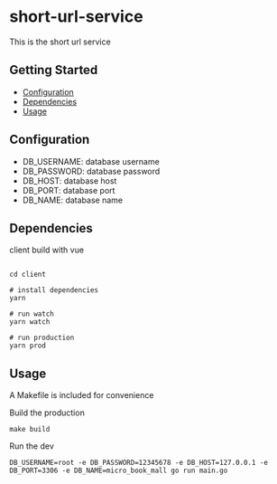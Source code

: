 # short-url-service


This is the short url service




## Getting Started

- [Configuration](#configuration)
- [Dependencies](#dependencies)
- [Usage](#usage)

## Configuration

- DB_USERNAME: database username
- DB_PASSWORD: database password
- DB_HOST: database host
- DB_PORT: database port
- DB_NAME: database name

## Dependencies

client build with vue

```

cd client

# install dependencies
yarn

# run watch
yarn watch

# run production
yarn prod
```

## Usage

A Makefile is included for convenience

Build the production

```
make build
```

Run the dev
```
DB_USERNAME=root -e DB_PASSWORD=12345678 -e DB_HOST=127.0.0.1 -e DB_PORT=3306 -e DB_NAME=micro_book_mall go run main.go
```
